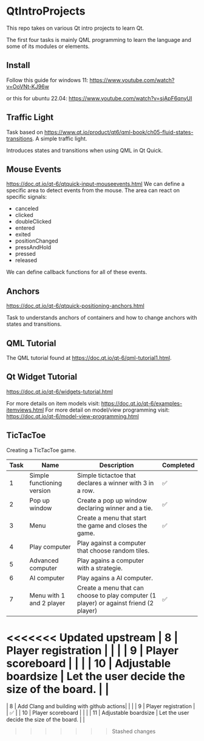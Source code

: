 # QtIntroProjects
This repo takes on various Qt intro projects to learn Qt. 

The first four tasks is mainly QML programming to learn the language and some of its modules or elements. 

## Install
Follow this guide for windows 11:
https://www.youtube.com/watch?v=OoVNt-KJ96w

or this for ubuntu 22.04:
https://www.youtube.com/watch?v=sjApF6qnyUI

## Traffic Light
Task based on https://www.qt.io/product/qt6/qml-book/ch05-fluid-states-transitions. A simple traffic light.  

Introduces states and transitions when using QML in Qt Quick. 

## Mouse Events
https://doc.qt.io/qt-6/qtquick-input-mouseevents.html
We can define a specific area to detect events from the mouse. The area can react on specific signals:
- canceled
- clicked
- doubleClicked
- entered
- exited
- positionChanged
- pressAndHold
- pressed
- released
    
We can define callback functions for all of these events. 


## Anchors
https://doc.qt.io/qt-6/qtquick-positioning-anchors.html

Task to understands anchors of containers and how to change anchors with states and transitions. 


##  QML Tutorial
The QML tutorial found at https://doc.qt.io/qt-6/qml-tutorial1.html. 


## Qt Widget Tutorial
https://doc.qt.io/qt-6/widgets-tutorial.html

For more details on item models visit: https://doc.qt.io/qt-6/examples-itemviews.html
For more detail on model/view programming visit: https://doc.qt.io/qt-6/model-view-programming.html



## TicTacToe
Creating a TicTacToe game. 

| Task  | Name | Description | Completed |
| ------------- |  ------------- | ------------- | ------------- |
| 1 | Simple functioning version | Simple tictactoe that declares a winner with 3 in a row.  | ✅ |
| 2 | Pop up window| Create a pop up window declaring winner and a tie.| ✅ |
| 3   | Menu| Create a menu that start the game and closes the game.  | ✅ |
| 4   | Play computer | Play against a computer that choose random tiles. |  |
| 5 | Advanced computer | Play agains a computer with a strategie. | | 
| 6 | AI computer | Play agains a AI computer. | | 
| 7   | Menu with 1 and 2 player | Create a menu that can choose to play computer (1 player) or against friend (2 player) | ✅ |
<<<<<<< Updated upstream
| 8 | Player registration | |  |
| 9 | Player scoreboard | |  |
| 10 | Adjustable boardsize | Let the user decide the size of the board. |  |
=======
| 8 | Add Clang and building with github actions| |  |
| 9 | Player registration | | ✅ |
| 10 | Player scoreboard | |  |
| 11 | Adjustable boardsize | Let the user decide the size of the board. |  |
>>>>>>> Stashed changes



